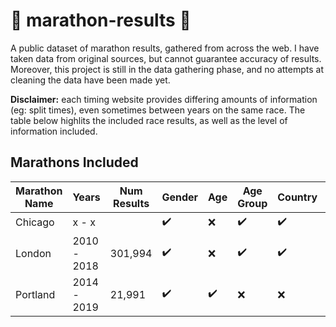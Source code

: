 # :checkered_flag: marathon-results :runner:
A public dataset of marathon results, gathered from across the web.  I have taken data from original sources, but cannot guarantee accuracy of results.  Moreover, this project is still in the data gathering phase, and no attempts at cleaning the data have been made yet.

**Disclaimer:** each timing website provides differing amounts of information (eg: split times), even sometimes between years on the same race.  The table below highlits the included race results, as well as the level of information included.

## Marathons Included

|Marathon Name | Years | Num Results | Gender | Age | Age Group | Country | Splits
|---|---|---|---|---|---|---|---|
|Chicago| x - x | | :heavy_check_mark: | :x: | :heavy_check_mark: | :heavy_check_mark: | 13.1
|London| 2010 - 2018 | 301,994 | :heavy_check_mark: | :x: | :heavy_check_mark: | :heavy_check_mark: | 13.1
|Portland | 2014 - 2019 | 21,991 | :heavy_check_mark:| :heavy_check_mark: | :x: | :x: | :x:
